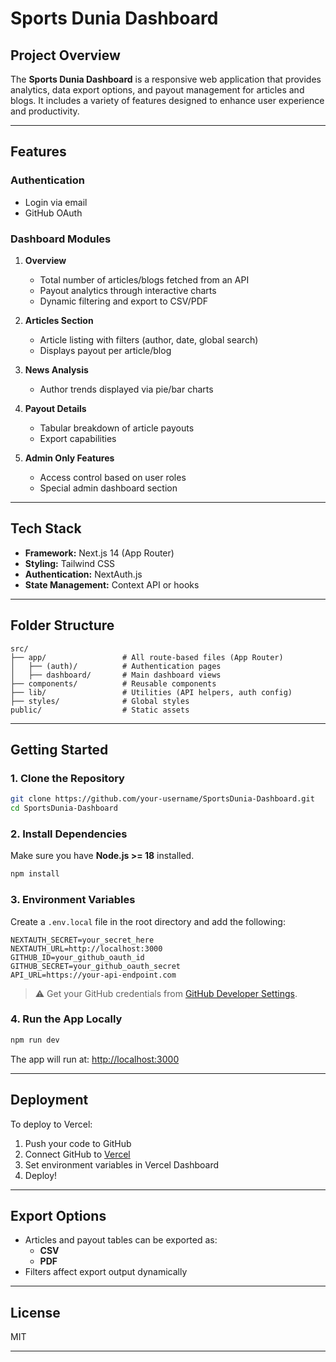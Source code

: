 # Sports Dunia Dashboard

## Project Overview

The **Sports Dunia Dashboard** is a responsive web application that provides analytics, data export options, and payout management for articles and blogs. It includes a variety of features designed to enhance user experience and productivity.

---

## Features

### **Authentication**
- Login via email
- GitHub OAuth

### **Dashboard Modules**

1. **Overview**
   - Total number of articles/blogs fetched from an API
   - Payout analytics through interactive charts
   - Dynamic filtering and export to CSV/PDF

2. **Articles Section**
   - Article listing with filters (author, date, global search)
   - Displays payout per article/blog

3. **News Analysis**
   - Author trends displayed via pie/bar charts

4. **Payout Details**
   - Tabular breakdown of article payouts
   - Export capabilities

5. **Admin Only Features**
   - Access control based on user roles
   - Special admin dashboard section

---

## Tech Stack

- **Framework:** Next.js 14 (App Router)
- **Styling:** Tailwind CSS
- **Authentication:** NextAuth.js
- **State Management:** Context API or hooks

---

## Folder Structure

```
src/
├── app/                 # All route-based files (App Router)
│   ├── (auth)/          # Authentication pages
│   ├── dashboard/       # Main dashboard views
├── components/          # Reusable components
├── lib/                 # Utilities (API helpers, auth config)
├── styles/              # Global styles
public/                  # Static assets
```

---

## Getting Started

### 1. Clone the Repository

```bash
git clone https://github.com/your-username/SportsDunia-Dashboard.git
cd SportsDunia-Dashboard
```

### 2. Install Dependencies

Make sure you have **Node.js >= 18** installed.

```bash
npm install
```

### 3. Environment Variables

Create a `.env.local` file in the root directory and add the following:

```env
NEXTAUTH_SECRET=your_secret_here
NEXTAUTH_URL=http://localhost:3000
GITHUB_ID=your_github_oauth_id
GITHUB_SECRET=your_github_oauth_secret
API_URL=https://your-api-endpoint.com
```

> ⚠️ Get your GitHub credentials from [GitHub Developer Settings](https://github.com/settings/developers).

### 4. Run the App Locally

```bash
npm run dev
```

The app will run at: [http://localhost:3000](http://localhost:3000)

---

## Deployment

To deploy to Vercel:

1. Push your code to GitHub
2. Connect GitHub to [Vercel](https://vercel.com/)
3. Set environment variables in Vercel Dashboard
4. Deploy!

---

## Export Options

- Articles and payout tables can be exported as:
  - **CSV**
  - **PDF**
- Filters affect export output dynamically

---

## License

MIT

---

